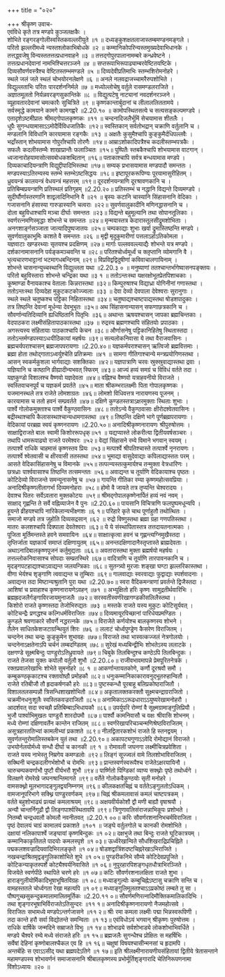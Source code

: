 +++
title = "०२०"

+++
श्रीकृष्ण उवाच-  
एवंविधे कृते तत्र मण्डपे कुञ्जलक्षकैः ।  
शोभिते रङ्गरङ्गोलीस्वस्तिकवल्लरीयुते ॥१ ॥
दध्यङ्कुशक्षतलाजास्तम्बमण्डनमङ्गले ।  
परितो झल्लरीमध्ये न्यस्तश्लोकाभिबोधके ॥२ ॥
कम्मानिकोपरिन्यस्तमुख्यदेवाभिधानके ।  
तत्तद्ध्वजेषु विन्यस्ततत्तत्प्रधानवाहने ॥३ ॥
तत्तद्गोपुरपालानामम्बरे कन्ध्रवेष्टने ।  
तत्तत्प्रधानदेवानां नामभिश्चित्तरञ्जने ॥४ ॥
सप्तरूपाभिरूपाढ्याम्बरवेष्टितयष्टिके ।  
दिव्यसौवर्णवस्त्रैश्च वेष्टितस्तम्भमण्डले ॥५ ॥
दिव्यदेवीप्रतिमाभिः स्तम्भशिरोमनोहरे ।  
स्थले जलं जले स्थलं चोभयोरनलेक्षणे ॥६ ॥
अनले नलवद्राजच्चामरैरुपशोभिते ।  
विद्युल्लताभिः परितः पारदर्शननिर्मले ॥७ ॥
मध्योल्लोचेषु वर्तुले रासमण्डलराजिते ।  
अज्ञातमूलतो निर्यन्नवरङ्गसुकान्तिके ॥८ ॥
विद्युत्पटेषु नाट्यानां नवदर्शनरञ्जने ।  
व्यूहावतारदेवानां चमत्कारैः सुचित्रिते ॥९ ॥
कृष्णकान्तार्बुदानां च लीलाललिततामये ।  
सर्वस्मृद्धे कामयाने कामगे कामगह्वरे ॥2.20.१० ॥
कामोपस्थितसत्ये च सत्यसङ्कल्पमण्डपे ।  
एतादृशेऽष्टमीप्रातः श्रीमद्गोपालकृष्णकः ॥११ ॥
चन्दनादिजलैर्भूमिं सेचयामास शीतलैः ।  
धूपैः सुगन्धयामासाऽऽमोदैर्विविधजातिकैः ॥१२॥
स्वस्तिकान् सर्वतोभद्रान् चक्राणि वर्तुलानि च ।  
मण्डलानि विविधानि कारयामास रङ्गकैः ॥१३ ॥
अक्षतैः कुसुमैश्चापि कुङ्कुमैर्दधिपल्लवैः ।  
भद्राँस्तान् शोभयामास गोपुराँश्चापि तोरणैः ॥१४॥
आम्राऽशोकादिपत्रैश्च कदलीस्तम्भपत्रकैः ।  
सफलैः कदलीस्तम्भैः शाखाप्रान्तैः फलाञ्चितः ॥१५॥
पुष्पितैः स्तबकैश्चापि शोभयामास वाटगान् ।  
ध्वजानारोहयामासोत्सवबोधकशब्दितान् ॥१६॥
पताकाश्चापि सर्वत्र बन्धयामास मण्डपे ।  
दिव्यकाचादियन्त्राणि विद्युद्दीपादिभिस्तथा ॥१७॥
सम्यक् प्रभासयामास मण्डपादौ समन्ततः ।  
मण्डपस्याऽतिरम्यस्य स्तम्भे स्तम्भेऽष्टसिद्धयः ॥१८॥
इष्टापूरकरूपिण्यः पूरयामासुरीहितम् ।  
ध्रुवयन्त्रं कालयन्त्रं वेधयन्त्रं महत्तरम् ॥१९॥
दूरदर्शनयन्त्राणि दूरश्रावणकानि च ।  
प्रतिबिम्बप्रयन्त्राणि प्रतिस्थलं प्रतिगृहम् ॥2.20.२०॥
प्रतिस्तम्भं च नद्धानि विद्यन्ते दिव्यमण्डपे ।  
सुदीर्घौर्णास्तरणानि शाद्वलादिनिभानि वै ॥२१ ॥
बृस्यः कटानि चास्यानि सिंहासनानि वेदिकाः ।  
गजासनानि हंसास्या गारुडास्यानि चत्वराः ॥२२॥
सुवर्णवालुकादीनि मणिनद्धासनानि च ।  
दोला बहुविधाश्चापि मञ्चा दीर्घाः समन्ततः ॥२३॥
विद्यन्ते बहुमूल्यानि तथा सोपानतूलिकाः ।  
स्वर्णरत्नमणिस्मृद्धाः शोभन्ते च समन्ततः ॥२४॥
मृन्मयास्तत्र केदारास्तूलसीद्रुमशोभिताः ।  
अनगशार्ङ्गसञ्जाता जात्यादिपुष्पजातयः ॥२५॥
चम्पकाद्याः शुभाः खर्वा द्रुमास्तिष्ठन्ति मण्डपे ।  
सुवर्णवालुकाभूमिः काशते वै समन्ततः ॥२६ ॥
मृद्वी मृदुकुमारीणां पत्तलाऽर्हाऽतिकोमला ।  
यज्ञवाटाः खण्डरथ्याः सृतयश्च प्रदक्षिणम् ॥२७॥
मार्गाः पल्लववल्ल्याद्यैः शोभन्ते यत्र मण्डपे ।  
दर्शकानामासनानि पर्यङ्कमञ्चवन्ति च ॥२८॥
परितश्चोर्ध्वमूर्ध्वं च क्लृप्तानि व्योमगानि वै ।  
भृत्यचारणभाट्टानां भटमागधबन्दिनाम् ॥२९॥
विप्रविद्वद्विदुषीणां कविवाचालगायिनाम् ।  
शोभन्ते चासनान्युच्चस्थानि विद्युल्लता यथा ॥2.20.३ ० ॥
मनुष्याणां ततश्चान्तर्भागेष्वासनपङ्क्तयः ।  
परितो बहुविस्ताराः शोभन्ते चन्द्रिका यथा ॥३ १ ॥
ततोऽन्तःस्था यक्षरक्षोभूतप्रेतपिशाचकाः ।  
कूष्माण्डा वैनायकाश्च वेतालाः किन्नरास्तथा ॥३२॥
किम्पुरुषाश्च विद्याध्रा योगिनीनां गणास्तथा ।  
ततोऽन्तःस्था दिव्यदेहा मुकुटकटकोज्ज्वलाः ॥३३ ॥
देवा देव्यो देवपाला देवेश्वराः सुरानुगाः ।  
स्थले स्थले चतुष्कश्च पट्टिका निहितास्तथा ॥३४॥
चतुष्पाद्यश्चाष्टपाद्यस्तथा षोडशपादुकाः ।  
तत्र तिष्ठन्ति देवानां मूर्धन्या देवभूभृतः ॥३५॥
अथ सिंहासनान्यासन् सफणाछत्रकानि च ।  
सौवर्णान्यतिदिव्यानि ह्यधिष्ठितानि पितृभिः ॥३६॥
अथान्तः ऋषयश्चासन् जापका ब्रह्मचिन्तकाः ।  
वेदपाठकरा लक्ष्मीसंहितापाठकास्तथा ॥३७ ॥
रुद्रस्य ब्रह्मणश्चापि संहितयोः प्रपाठकाः ।  
अगस्त्यस्य संहितायाः पाठकाश्चापि केचन ॥३८॥
और्णासनेषु पट्टिकानिहितेषु स्थितास्तदा ।  
ततोऽन्तर्मण्डपस्याऽधःपीठिकायां महर्षयः ॥३९॥
सत्यलोकनिवासा ये तथा वैराजवासिनः ।  
ब्रह्मचर्यपराश्चासन् ब्रह्मजापपरायणाः ॥2.20.४०॥
यज्ञकर्मपराश्चासन् ऋत्विजो ब्रह्मवित्तमाः ।  
ब्रह्मा होता तथोद्गाताऽध्वर्युश्चेति प्रतिक्रमाः ॥४१ ॥
सामगा गीतिगाश्चान्ये मन्त्रप्रयोगिणस्तथा ।  
आसन् स्वकर्मकुशला भार्गवाद्याः सशक्तिकाः ॥४२॥
यज्ञपात्राणि चरवः स्रुक्स्रुवाद्यास्तथा द्रवाः ।  
यज्ञियानि च काष्ठानि व्रीह्यादीन्यभवत् स्फिरम् ॥४३॥
आज्यं हव्यं समग्रं च विविधं वर्तते तदा ।  
यज्ञकुण्डो विशालश्च वैष्णवो यज्ञदेवता ॥४४॥
वह्निश्च वैष्णवो यत्राहवनीयो विराजते ।  
स्वस्तिवाचनपूर्वं च यज्ञकर्म प्रवर्तते ॥४५॥
माता श्रीकम्भरालक्ष्मीः पिता गोपालकृष्णकः ।  
यजमानस्थले तत्र राजेते लोमशाग्रतः ॥४६॥
लोमशो विधिवत्तत्र नारायणस्य पूजनम् ।  
कारयामास च ततो हवनं सम्प्रवर्तते ॥४७॥
दक्षिणे कुण्डतस्तत्राऽक्षरमुक्ताः स्थिताः शुभाः ।  
पार्श्वे गोलोकमुक्ताश्च पार्श्वे वैकुण्ठवासिनः ॥४८॥
ततोऽन्ये वैकुण्ठवासाः क्षीरोदश्वेतवासिनः ।  
बद्रीस्थाश्चापि कैलासस्थाश्चान्यधामगास्तथा ॥४९॥
तिष्ठन्ति दक्षिणे भागे पूर्णब्रह्मपरायणाः ।  
वेदिकायां परब्रह्म स्वयं कृष्णनरायणः ॥2.20.५०॥
अनादिश्रीकृष्णनारायणः श्रीपुरुषोत्तमः ।  
साक्षाद्विराजते बालः स्वामी किशोररूपधृक्॥५१ ॥
यद्यप्यास्ते लोकरीत्या द्वितीयवर्षसञ्चरः ।  
तथापि धामरूपाढ्यो राजते परमेश्वरः ॥५२॥
वेद्यां सिंहासने रम्ये विमाने भगवान् स्वयम् ।  
तत्पार्श्वे राधिके चाहमासं कृष्णस्तव प्रियः ॥५३॥
मत्पार्श्वे श्रीपतिश्चास्ते तत्पार्श्वे नृनरायणः ।  
तत्पार्श्वे श्वेतवासी च क्षीरवासी ततस्तथा ॥५४॥
भूमाद्या वासुदेवाद्याः कपिलाद्यास्ततः परम् ।  
आसते वेदिकासिंहासनेषु च विमानके ॥५५॥
तत्पत्न्यस्तत्कुमार्यश्च तन्मुक्ता वेत्रधारिणः ।  
छत्रध्राः पार्श्ववासाश्च तिष्ठन्ति तत्समन्ततः ॥५६॥
अवाद्यन्त च तूर्याणि वेदिकायाश्च पृष्ठतः ।  
कोटिदेव्यो विराजन्ते समन्यूनासनेषु च ॥५७॥
गायन्ति गीतिका रम्या कृष्णमहोत्सवप्रियाः ।  
अनादिश्रीकृष्णलीलागर्भा दिव्यमनोहराः ॥५८॥
होमो वै जायते तत्र तृप्यन्ति चेश्वरादयः ।  
देवाश्च पितरः सर्वेऽवतारा मुक्तकोटयः ॥५९॥
श्रीमद्गोपालकृष्णेनार्पितं हव्यं नवं नवम् ।  
साक्षाद् गृह्णन्ति ते सर्वे वह्निव्याजेन वै पुनः ॥2.20.६०॥
पायसानि विचित्राणि फलपुष्पमधून्यपि ।  
हूयन्ते व्रीहयश्चापि नारिकेलान्यभीक्ष्णशः ॥६ १॥
परिहारे कृते चाथ पूर्णाहुतौ तथोत्थितः ।  
समाजो मण्डपे तत्र जुहोति दिव्यसद्रसान् ॥६२ ॥
रुद्रो विष्णुस्तथा ब्रह्मा ग्रहा गणपतिस्तथा ।  
मातरः कलशश्चापि दिक्पाला देवतेश्वराः ॥६३॥
ये ये संस्थापितास्तत्र तत्तदायतनात्मकाः ।  
पूजिता मूर्तिमन्तस्ते हवने समवायिनः ॥६४॥
साक्षात्कृत्वा हवनं च गृह्णन्त्यग्निमुखैस्तदा ।  
तृप्तिर्जाता यज्ञकार्यं समाप्तं दक्षिणायुतम् ॥६५॥
अनन्तदक्षिणादानैस्तृप्तास्ते ब्राह्मदेवताः ।  
अथाऽनादिबालकृष्णपूजनं कर्तुमुद्यताः ॥६६॥
अवतारास्तथा मुक्ता ब्रह्मर्षयो महर्षयः ।  
तत्तल्लोकनिवासाश्च सोपदाः सम्प्रतस्थिरे ॥६७॥
वादित्राणि च तूर्याणि तारपावनकानि च ।  
मृदङ्गपटहाद्याश्चाऽवाद्यन्त जलयन्त्रिकाः ॥६८॥
सुतन्त्र्यो मुरजाः शङ्खा घण्टा झल्लरिकास्तथा ।  
वीणा भेर्यश्च शृङ्गाणि त्ववाद्यन्त च तुम्बिराः ॥६९॥
गालवाद्याः स्वरवाद्याः फुद्वाद्याः स्पर्शवादनाः ।  
अवाद्यन्त तदा मिष्टान्यश्रुतानि पुरा यथा ॥2.20.७०॥
स्वरा वैदिकमन्त्राणां प्रवर्तन्ते द्विजैस्तदा ।  
आशिषां च प्रवाहाश्च कृष्णनारायणेऽवहन् ॥७१ ॥
अभ्युक्षितो हरिः कृष्णः सामुद्रतीर्थवारिभिः ।  
ब्रह्मह्रदजलैर्गङ्गाविरजायमुनाजलैः ॥७२॥
सरस्वतीस्वर्णरेखागण्डकीसलिलैस्तथा ।  
किशोरो राजते कृष्णस्तदा तेजोभिरुद्यतः ॥७३ ॥
मस्तके राजते यस्य मुकुटः कोटिसूर्यवत् ।  
कोटिचन्द्रैः प्रणद्धश्च कल्गिधर्मविराजितः ॥७४॥
दिव्यमायूरपिच्छानां पारिधेयप्रमण्डितः ।  
कुण्डले श्रवणाकारे सौवर्णे नद्धरत्नके ॥७५॥
विराजेते कर्णयोश्च बालकृष्णस्य शोभने ।  
तैलेन साधितकेशजटाग्रन्थियुतं शिरः ॥७६ ॥
ललाटं चोर्ध्वपुण्ड्रेण कैसरेण विराजितम् ।  
चन्दनेन तथा चन्द्रः कुङ्कुमेन शुभावहः ॥७७॥
विराजते तथा भास्वत्कज्जलं नेत्रगोलयोः ।  
चन्दनेनाऽक्षतेनाऽपि चर्चनं लम्बदण्डितम् ॥७८॥
सुरेखं मध्यबिन्द्वीभिः शोभतेऽस्य ललाटके ।  
दक्षगण्डे सूक्ष्मबिन्दुः पाण्डुरोऽतिध्रुवायते ॥७९॥
चिबुके तिलबिन्दुश्च कण्ठेऽपि तिलबिन्दुकः ।  
राजते तेजसा युक्तः कपोलौ वर्तुलौ शुभौ ॥2.20.८०॥
राजीवभावमापन्ने प्रेमपूरितनेत्रके ।  
रक्तप्रवालरेखाभिः शोभेते सुमनोहरे ॥८ १ ॥
आकर्णान्तायतकोणे, कर्णौ दूरश्रवौ समौ ।  
कम्बुकण्ठकृकाटश्च रक्तावोष्ठौ प्रमोहकौ ॥८२॥
धनुःकम्मानिकाकारावनुद्भूतरुहान्वितौ ।  
राजेते रतिबीजौ तौ हृदाकर्षणकौ हरेः ॥८३॥
पुष्टस्कन्धौ पूरबाहू बलिप्रकोष्ठराजितौ ।  
विशालतलसम्पन्नौ त्रिसन्धिशाखशोभितौ ॥८४॥
अकृतालक्तकरक्तौ सूक्ष्मचन्द्राग्रराजितो ।  
चक्रमीनधनुःशूलैः स्वस्तिकवज्रराजितौ ॥८५॥
अनामिकाऽऽरूढधाराऽऽयुष्यरेखामनोहरौ ।  
आदर्शवत् सदा स्वच्छौ प्रतिबिम्बाऽभिधायकौ ॥८६॥
उपर्युपरि रोम्णां वै सूक्ष्मग्रामाङ्गुलिप्रियौ ।  
भुजौ पार्श्वाभिमुखतः पाण्डुरौ शारदोपमौ ॥८७॥
पार्श्वौ कामनिवासौ च वक्षः श्रीवासि शोभनम् ।  
मध्ये रोम्णां दक्षिणावर्तेन कान्तेन राजितम् ॥८८॥
स्वर्णरेखापरिचञ्चन्मणिश्रेष्ठविराजितम् ।  
असूत्रहारततिभ्यां कामलीभ्यां प्रकाशते ॥८९॥
नीलद्वितारकशोभं राजते हि स्तनद्वयम् ।  
सुवर्णतन्तुरोमालिस्तबकेन युतं तथा ॥2.20.९०॥
अकापट्यगुणाऽऽवेदि रोमोद्यानं विराजते ।  
उभयोर्नलयोर्मध्ये सन्धौ दीर्घा च कानकी ॥९ १ ॥
रोमावली जघनगा लक्ष्मीचित्रप्रवेशिता ।  
राजते यस्य नाभेस्तु निम्रगेय कमण्डलोः ॥९२॥
लिङ्गं सूज्ज्वलं वामे तिलशोभाविराजितम् ।  
सक्थिनी चन्द्रकदलीगर्भशोभौ च रोमभिः ॥९३॥
प्रान्तस्वर्णस्वरूपैश्च राजेतेऽक्षरयायिनौ ।  
चारुचम्पकवर्णाभौ पुष्टौ वीर्यभरौ शुभौ ॥९४॥
पार्ष्णितो पिण्डिकां व्याप्य सक्थ्नोः पृष्ठे तथोर्ध्वगे ।  
विलक्षणे रोमरेखे जघनश्रान्तिमागते ॥९९॥
वर्तेते गोलोकवैकुण्ठयोः सृती मनोहरे ।  
वामसक्थ्नो मूलभागादङ्गुलद्वयनिम्नगम् ॥९६॥
कीलकक्षतचिह्नं च वर्ततेऽङ्गुलतोऽधिकम् ।  
वामजानूपरिभागे सक्थ्नि पाण्डुरवर्णकम् ॥९७॥
चिह्नं श्रीकमलावासं कमलं चाष्टपत्रकम् ।  
वर्तते बहुशोभाढ्यं प्रत्यक्षं कमलाश्रयम् ॥९८॥
अक्षयवीर्यकोशौ द्वौ मणी बाह्यौ वृषाश्रयौ ।  
अन्यौ चान्तर्निगूढौ द्वौ लिङ्गपार्श्वस्थितावपि ॥९९॥
त्रिगुणावलिसंराजन्नाभिकूपः प्रशोभते ।  
नितम्बौ चन्द्रधवलौ कोमलौ नवनीतवत् ॥2.20.१ ००॥
करिः सौवर्णरशनानिभचर्मविराजिता ।  
पृष्ठं देवालयं चाग्रं कामालयं प्रकाशते ॥१०१ ॥
जङ्घे वर्तुलगोले च कानकी रोमशोभिते ।  
दक्षायां नलिकापार्श्वे जङ्घायां कृष्णबिन्दुकः ॥१ ०२॥
दक्षभुजे तथा बिन्दुः राजते घूटिकात्रयम् ।  
कम्मानिकाकृतितले पादयोः कमलस्पृशे ॥१ ०३॥
ऊर्ध्वरेखान्विते सौधशिखराद्रिप्रचिह्निते ।  
पद्मकलशवज्रादियवादिभिरलङ्कृते ॥१ ०४॥
षोडशद्वात्रिंशदष्टचिह्नरेखाऽभिराजिते ।  
नखचन्द्राश्रितमृद्वङ्गुलिकाशोभिते शुभे ॥१ ०५॥
पुण्डरीकनिभे सौम्ये कोटिदेवप्रपूजिते ।  
कोटिकन्याकृतस्पर्शे कोट्यैश्वर्यनिवासिते ॥१ ०६॥
नुपूरहारपिशङ्गधृतधौत्राभिरञ्जिते ।  
विजयेते स्वर्णपीठे स्थापिते चरणे हरेः ॥१ ०७॥
कटिः सौवर्णरशनालक्षिता राजते शुभा ।  
हाराङ्गुलीयोर्मिकादिभूषाभूषितविग्रहः ॥१ ०८॥
मध्याङ्गुल्योः कम्बुचिह्नेऽष्टासु चक्राणि सन्ति च ।  
वामहस्ततले चोर्ध्वगता रेखा महत्यपि ॥१ ०९॥
मध्याङ्गुलिमूलतश्चाऽऽप्रकोष्ठं लम्बते तु सा ।  
पौष्पगुच्छसुकन्दुकमालामालितमूर्तिकः ॥2.20.११ ०॥
सौवर्णमणिरत्नादिमौक्तिकमालिकादिभिः ।  
तथा शृङ्गारभूषाभिर्विराजतेऽतिसुन्दरः ॥११ १॥
अनादिश्रीकृष्णनारायणो नैजमहोत्सवे ।  
विराजितः सभामध्ये मण्डपेऽन्तर्गजासने ॥११ २॥
श्रीः रमा कमला लक्ष्मीः पद्मा भिन्नस्वरूपिणी ।  
तदा कान्ते हरौ सर्वा विद्योतन्ते समन्विताः ॥१ १३॥
एवंविधोऽयं भगवान् श्रीकृष्णः पुरुषोत्तमः ।  
राधिके वार्षिके जन्मदिने सम्राजते विभुः ॥१ १४॥
शोभाढ्ये सर्वशोभाड्ये लोकशोभाभिवर्धिते ।  
मण्डपे चैश्वरे रम्ये मध्ये संराजते हरिः ॥१ १५॥
ब्रह्मजलैः सुगन्धैश्च प्रोक्षितः स महर्षिभिः ।  
सर्वेषां देहिनां कृष्णोबालश्चैकल एव हि ॥१ १६॥
चक्षुषां विषयश्चासीन्मनसां च हृदामपि ।  
अन्तर्बहिः स एवाऽऽसीद् यथा ब्रह्मपदेऽतिगे ॥१ १७॥
इति श्रीलक्ष्मीनारायणीयसंहितायां द्वितीये त्रेतासन्ताने महामण्डपस्य शोभावर्णनं समाजासनानि श्रीबालकृष्णस्य प्रभोर्मूर्तिशृङ्गारादि चेतिनिरूपणनामा  
विंशोऽध्यायः ॥२० ॥
    
